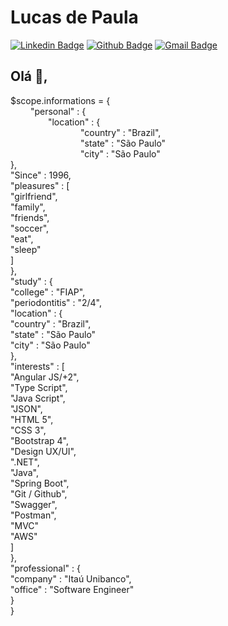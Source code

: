 # Lucas de Paula
[![Linkedin Badge](https://img.shields.io/badge/-LucasPaula-blue?style=flat-square&logo=Linkedin&logoColor=white&link=https://www.linkedin.com/in/lucascavalcantiads/)](https://www.linkedin.com/in/lucascavalcantiads/)
[![Github Badge](https://img.shields.io/badge/-Github-000?style=flat-square&logo=Github&logoColor=white&link=https://github.com/lucas-cavalcanti-ads)](https://github.com/lucas-cavalcanti-ads)
[![Gmail Badge](https://img.shields.io/badge/-lucas.tnv27@gmail.com-c14438?style=flat-square&logo=Gmail&logoColor=white&link=mailto:lucas.tnv27@gmail.com)](mailto:lucas.tnv27@gmail.com)
## Olá 👋, 

$scope.informations = { 
<br>&emsp;&emsp;
    "personal" : {
<br>&emsp;&emsp;&emsp;&emsp;
        "location" : {
        <br>
&emsp;&emsp;&emsp;&emsp;&emsp;&emsp;&emsp;&emsp;"country" : "Brazil",
            <br>
&emsp;&emsp;&emsp;&emsp;&emsp;&emsp;&emsp;&emsp;"state" : "São Paulo"
            <br>
&emsp;&emsp;&emsp;&emsp;&emsp;&emsp;&emsp;&emsp;"city" : "São Paulo"
            <br>
        },
        <br>
        "Since" : 1996,
        <br>
        "pleasures" : [
        <br>
            "girlfriend",
            <br>
            "family",
            <br>
            "friends",
            <br>
            "soccer",
            <br>
            "eat",
            <br>
            "sleep"
            <br>
        ] <br>
    },<br>
    "study" : {
    <br>
        "college" : "FIAP",
        <br>
        "periodontitis" : "2/4",
        <br>
        "location" : {
        <br>
            "country" : "Brazil",
            <br>
            "state" : "São Paulo"
            <br>
            "city" : "São Paulo"
            <br>
        },<br>
        "interests" : [
        <br>
            "Angular JS/+2",
            <br>
            "Type Script",
            <br>
            "Java Script",
            <br>
            "JSON",
            <br>
            "HTML 5",
            <br>
            "CSS 3",<br>
            "Bootstrap 4",
            <br>
            "Design UX/UI",
            <br>
            ".NET",
            <br>
            "Java",
            <br>
            "Spring Boot",
            <br>
            "Git / Github",
            <br>
            "Swagger",
            <br>
            "Postman",
            <br>
            "MVC"
            <br>
            "AWS"
            <br>
        ]
        <br>
    },
    <br>
    "professional" : {
    <br>
        "company" : "Itaú Unibanco",
        <br>
        "office" : "Software Engineer"
        <br>
    }<br>
}<br>


